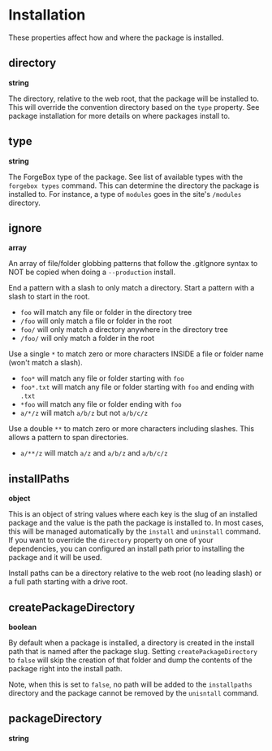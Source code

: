 # Installation

These properties affect how and where the package is installed.  

## directory

**string**

The directory, relative to the web root, that the package will be installed to.  This will override the convention directory based on the `type` property.  See package installation for more details on where packages install to.

## type

**string**

The ForgeBox type of the package. See list of available types with the `forgebox types` command.  This can determine the directory the package is installed to.  For instance, a type of `modules` goes in the site's `/modules` directory.

## ignore

**array**

An array of file/folder globbing patterns that follow the .gitIgnore syntax to NOT be copied when doing a `--production` install.

End a pattern with a slash to only match a directory. Start a pattern with a slash to start in the root.
* `foo` will match any file or folder in the directory tree
* `/foo` will only match a file or folder in the root
* `foo/` will only match a directory anywhere in the directory tree
* `/foo/` will only match a folder in the root

Use a single `*` to match zero or more characters INSIDE a file or folder name (won't match a slash).
* `foo*` will match any file or folder starting with `foo`
* `foo*.txt` will match any file or folder starting with `foo` and ending with `.txt`
* `*foo` will match any file or folder ending with `foo`
* `a/*/z` will match `a/b/z` but not `a/b/c/z`
 
Use a double `**` to match zero or more characters including slashes. This allows a pattern to span directories.
* `a/**/z` will match `a/z` and `a/b/z` and `a/b/c/z`


## installPaths

**object**

This is an object of string values where each key is the slug of an installed package and the value is the path the package is installed to.  In most cases, this will be managed automatically by the `install` and `uninstall` command.  If you want to override the `directory` property on one of your dependencies, you can configured an install path prior to installing the package and it will be used.

Install paths can be a directory relative to the web root (no leading slash) or a full path starting with a drive root.

## createPackageDirectory

**boolean**

By default when a package is installed, a directory is created in the install path that is named after the package slug.  Setting `createPackageDirectory` to `false` will skip the creation of that folder and dump the contents of the package right into the install path.  

Note, when this is set to `false`, no path will be added to the `installpaths` directory and the package cannot be removed by the `unisntall` command.

## packageDirectory

**string**







